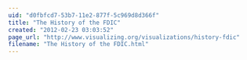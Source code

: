 ```yaml
---
uid: "d0fbfcd7-53b7-11e2-877f-5c969d8d366f"
title: "The History of the FDIC"
created: "2012-02-23 03:03:52"
page_url: "http://www.visualizing.org/visualizations/history-fdic"
filename: "The History of the FDIC.html"
---
```

